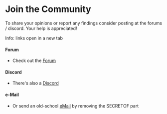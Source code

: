 ﻿# Join the Community

To share your opinions or report any findings consider posting at the forums / discord.
Your help is appreciated! 

Info: links open in a new tab

#### Forum
* Check out the <a href="https://forum.xeth.de" target=_>Forum</a>

#### Discord
* There's also a <a href="https://discord.gg/s4wTHQgxae" target=_>Discord</a>

#### e-Mail
* Or send an old-school <a href="mailto:evermore@SECRETOFxeth.de?Subject=Format%20Exploration%20Projekt">eMail</a> by removing the SECRETOF part